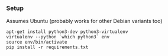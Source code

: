 
### Setup

Assumes Ubuntu (probably works for other Debian variants too)

    apt-get install python3-dev python3-virtualenv
    virtualenv --python `which python3` env
    source env/bin/activate
    pip install -r requirements.txt

